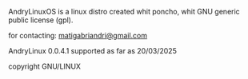 AndryLinuxOS is a linux distro created whit poncho, whit GNU generic public license (gpl).

for contacting: matigabriandri@gmail.com

AndryLinux 0.0.4.1 supported as far as 20/03/2025

copyright GNU/LINUX
